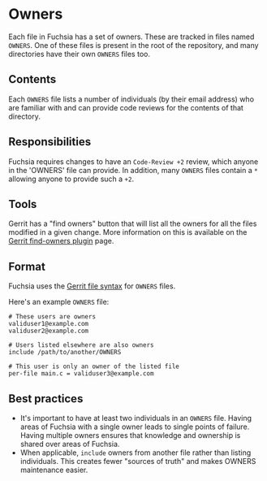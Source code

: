 # Owners

Each file in Fuchsia has a set of owners. These are tracked in files
named `OWNERS`. One of these files is present in the root of the
repository, and many directories have their own `OWNERS` files too.

## Contents

Each `OWNERS` file lists a number of individuals (by their email address) who are
familiar with and can provide code reviews for the contents of that directory.

## Responsibilities

Fuchsia requires changes to have an `Code-Review +2` review, which anyone in the
'OWNERS' file can provide. In addition, many `OWNERS` files
contain a `*` allowing anyone to provide such a `+2`.

## Tools

Gerrit has a "find owners" button that will list all the owners for all the
files modified in a given change. More information on this is available on the
[Gerrit find-owners plugin][find-owners] page.

## Format

Fuchsia uses the [Gerrit file syntax][owners-syntax] for `OWNERS`
files.

Here's an example `OWNERS` file:

```none
# These users are owners
validuser1@example.com
validuser2@example.com

# Users listed elsewhere are also owners
include /path/to/another/OWNERS

# This user is only an owner of the listed file
per-file main.c = validuser3@example.com
```

## Best practices

*   It's important to have at least two individuals in an `OWNERS` file. Having areas
    of Fuchsia with a single owner leads to single points of failure. Having multiple
    owners ensures that knowledge and ownership is shared over areas of Fuchsia.
*   When applicable, `include` owners from another file rather than listing individuals.
    This creates fewer "sources of truth" and makes OWNERS maintenance easier.

[find-owners]: https://gerrit.googlesource.com/plugins/find-owners/+/HEAD/src/main/resources/Documentation/about.md
[owners-syntax]: https://gerrit.googlesource.com/plugins/find-owners/+/HEAD/src/main/resources/Documentation/syntax.md
